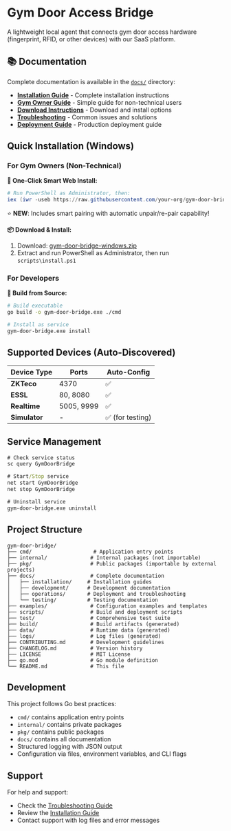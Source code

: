 # Gym Door Access Bridge

A lightweight local agent that connects gym door access hardware (fingerprint, RFID, or other devices) with our SaaS platform.

## 📚 Documentation

Complete documentation is available in the [`docs/`](docs/) directory:

- **[Installation Guide](docs/installation/README.md)** - Complete installation instructions
- **[Gym Owner Guide](docs/installation/gym-owner-guide.md)** - Simple guide for non-technical users
- **[Download Instructions](docs/installation/download.md)** - Download and install options
- **[Troubleshooting](docs/operations/troubleshooting.md)** - Common issues and solutions
- **[Deployment Guide](docs/operations/deployment.md)** - Production deployment guide

## Quick Installation (Windows)

### For Gym Owners (Non-Technical)

**🚀 One-Click Smart Web Install:**
```powershell
# Run PowerShell as Administrator, then:
iex (iwr -useb https://raw.githubusercontent.com/your-org/gym-door-bridge/main/public/install-bridge.ps1).Content
```
⭐ **NEW**: Includes smart pairing with automatic unpair/re-pair capability!

**📦 Download & Install:**
1. Download: [gym-door-bridge-windows.zip](https://github.com/your-org/gym-door-bridge/releases/latest)
2. Extract and run PowerShell as Administrator, then run `scripts\install.ps1`

### For Developers

**🔧 Build from Source:**
```bash
# Build executable
go build -o gym-door-bridge.exe ./cmd

# Install as service
gym-door-bridge.exe install
```

## Supported Devices (Auto-Discovered)

| Device Type | Ports | Auto-Config |
|-------------|-------|-------------|
| **ZKTeco** | 4370 | ✅ |
| **ESSL** | 80, 8080 | ✅ |
| **Realtime** | 5005, 9999 | ✅ |
| **Simulator** | - | ✅ (for testing) |

## Service Management

```cmd
# Check service status
sc query GymDoorBridge

# Start/Stop service
net start GymDoorBridge
net stop GymDoorBridge

# Uninstall service
gym-door-bridge.exe uninstall
```

## Project Structure

```
gym-door-bridge/
├── cmd/                    # Application entry points
├── internal/              # Internal packages (not importable)
├── pkg/                   # Public packages (importable by external projects)
├── docs/                  # Complete documentation
│   ├── installation/     # Installation guides
│   ├── development/      # Development documentation
│   ├── operations/       # Deployment and troubleshooting
│   └── testing/          # Testing documentation
├── examples/              # Configuration examples and templates
├── scripts/               # Build and deployment scripts
├── test/                  # Comprehensive test suite
├── build/                 # Build artifacts (generated)
├── data/                  # Runtime data (generated)
├── logs/                  # Log files (generated)
├── CONTRIBUTING.md        # Development guidelines
├── CHANGELOG.md           # Version history
├── LICENSE                # MIT License
├── go.mod                 # Go module definition
└── README.md              # This file
```

## Development

This project follows Go best practices:

- `cmd/` contains application entry points
- `internal/` contains private packages
- `pkg/` contains public packages
- `docs/` contains all documentation
- Structured logging with JSON output
- Configuration via files, environment variables, and CLI flags

## Support

For help and support:
- Check the [Troubleshooting Guide](docs/operations/troubleshooting.md)
- Review the [Installation Guide](docs/installation/README.md)
- Contact support with log files and error messages
